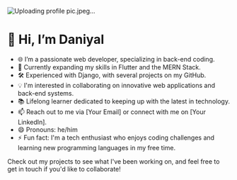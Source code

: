 ![Uploading profile pic.jpeg…]()
# 👋 Hi, I’m Daniyal
- 🌐 I’m a passionate web developer, specializing in back-end coding.
- 🚀 Currently expanding my skills in Flutter and the MERN Stack.
- 🛠️ Experienced with Django, with several projects on my GitHub.
- 💡 I'm interested in collaborating on innovative web applications and back-end systems.
- 📚 Lifelong learner dedicated to keeping up with the latest in technology.
- 📫 Reach out to me via [Your Email] or connect with me on [Your LinkedIn].
- 😄 Pronouns: he/him
- ⚡ Fun fact: I'm a tech enthusiast who enjoys coding challenges and learning new programming languages in my free time.

Check out my projects to see what I've been working on, and feel free to get in touch if you'd like to collaborate!
